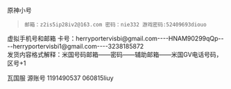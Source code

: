 原神小号
> `邮箱：z2is5ip28iv2@163.com 密码：nie332 游戏密码:52409693diouo`

虚拟手机号和邮箱
卡号：herryportervisbi@gmail\.com----HNAM90299qQp----herryportervisbi1@gmail\.com----3238185872  
发货内容格式解释：米国号码邮箱——密码——辅助邮箱——米国GV电话号码，区号+1

瓦国服 源账号 1191490537 060815liuy